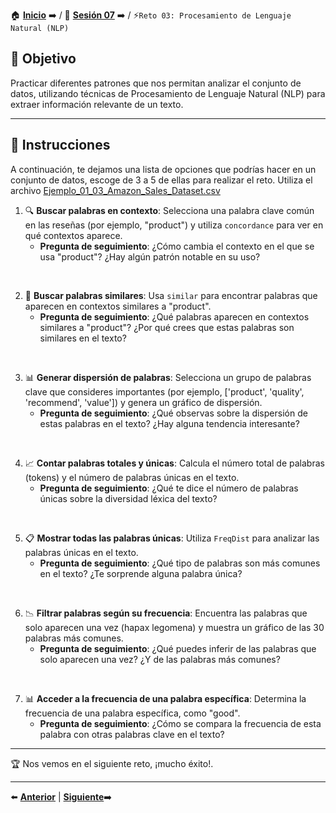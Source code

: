 🏠 [**Inicio**](../../Readme.md) ➡️ / 📖 [**Sesión 07**](../Readme.md) ➡️ / ⚡`Reto 03: Procesamiento de Lenguaje Natural (NLP)`

## 🎯 Objetivo

Practicar diferentes patrones que nos permitan analizar el conjunto de datos, utilizando técnicas de Procesamiento de Lenguaje Natural (NLP) para extraer información relevante de un texto.

---

## 📝 Instrucciones

A continuación, te dejamos una lista de opciones que podrías hacer en un conjunto de datos, escoge de 3 a 5 de ellas para realizar el reto. 
Utiliza el archivo [Ejemplo_01_03_Amazon_Sales_Dataset.csv](../../Datasets/S07/Ejemplo_01_03_Amazon_Sales_Dataset.csv)


1. 🔍 **Buscar palabras en contexto**: Selecciona una palabra clave común en las reseñas (por ejemplo, "product") y utiliza `concordance` para ver en qué contextos aparece.  
   - **Pregunta de seguimiento**: ¿Cómo cambia el contexto en el que se usa "product"? ¿Hay algún patrón notable en su uso?

<br>

2. 🔄 **Buscar palabras similares**: Usa `similar` para encontrar palabras que aparecen en contextos similares a "product".  
   - **Pregunta de seguimiento**: ¿Qué palabras aparecen en contextos similares a "product"? ¿Por qué crees que estas palabras son similares en el texto?

<br>

3. 📊 **Generar dispersión de palabras**: Selecciona un grupo de palabras clave que consideres importantes (por ejemplo, ['product', 'quality', 'recommend', 'value']) y genera un gráfico de dispersión.  
   - **Pregunta de seguimiento**: ¿Qué observas sobre la dispersión de estas palabras en el texto? ¿Hay alguna tendencia interesante?

<br>

4. 📈 **Contar palabras totales y únicas**: Calcula el número total de palabras (tokens) y el número de palabras únicas en el texto.  
   - **Pregunta de seguimiento**: ¿Qué te dice el número de palabras únicas sobre la diversidad léxica del texto?

<br>

5. 📋 **Mostrar todas las palabras únicas**: Utiliza `FreqDist` para analizar las palabras únicas en el texto.  
   - **Pregunta de seguimiento**: ¿Qué tipo de palabras son más comunes en el texto? ¿Te sorprende alguna palabra única?

<br>

6. 📉 **Filtrar palabras según su frecuencia**: Encuentra las palabras que solo aparecen una vez (hapax legomena) y muestra un gráfico de las 30 palabras más comunes.  
   - **Pregunta de seguimiento**: ¿Qué puedes inferir de las palabras que solo aparecen una vez? ¿Y de las palabras más comunes?

<br>

7. 📊 **Acceder a la frecuencia de una palabra específica**: Determina la frecuencia de una palabra específica, como "good".  
   - **Pregunta de seguimiento**: ¿Cómo se compara la frecuencia de esta palabra con otras palabras clave en el texto?

---

🏆 Nos vemos en el siguiente reto, ¡mucho éxito!.

---

⬅️ [**Anterior**](../Readme.md) | [**Siguiente**](../Ejemplo-04/Readme.md)➡️